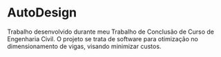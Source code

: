 # AutoDesign

Trabalho desenvolvido durante meu Trabalho de Conclusão de Curso de Engenharia Civil.
O projeto se trata de software para otimização no dimensionamento de vigas, visando minimizar custos.
